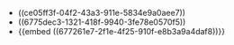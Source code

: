 - ((ce05ff3f-04f2-43a3-911e-5834e9a0aee7))
- ((6775dec3-1321-418f-9940-3fe78e0570f5))
- {{embed ((677261e7-2f1e-4f25-910f-e8b3a9a4daf8))}}
